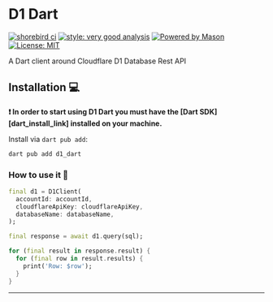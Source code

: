 # D1 Dart

[![shorebird ci](https://api.shorebird.dev/api/v1/github/erickzanardo/d1_dart/badge.svg)](https://console.shorebird.dev/ci)
[![style: very good analysis][very_good_analysis_badge]][very_good_analysis_link]
[![Powered by Mason](https://img.shields.io/endpoint?url=https%3A%2F%2Ftinyurl.com%2Fmason-badge)](https://github.com/felangel/mason)
[![License: MIT][license_badge]][license_link]

A Dart client around Cloudflare D1 Database Rest API

## Installation 💻

**❗ In order to start using D1 Dart you must have the [Dart SDK][dart_install_link] installed on your machine.**

Install via `dart pub add`:

```sh
dart pub add d1_dart
```

### How to use it 🚀

```dart
final d1 = D1Client(
  accountId: accountId,
  cloudflareApiKey: cloudflareApiKey,
  databaseName: databaseName,
);

final response = await d1.query(sql);

for (final result in response.result) {
  for (final row in result.results) {
    print('Row: $row');
  }
}
```

---

[license_badge]: https://img.shields.io/badge/license-MIT-blue.svg
[license_link]: https://opensource.org/licenses/MIT
[mason_link]: https://github.com/felangel/mason
[very_good_analysis_badge]: https://img.shields.io/badge/style-very_good_analysis-B22C89.svg
[very_good_analysis_link]: https://pub.dev/packages/very_good_analysis
